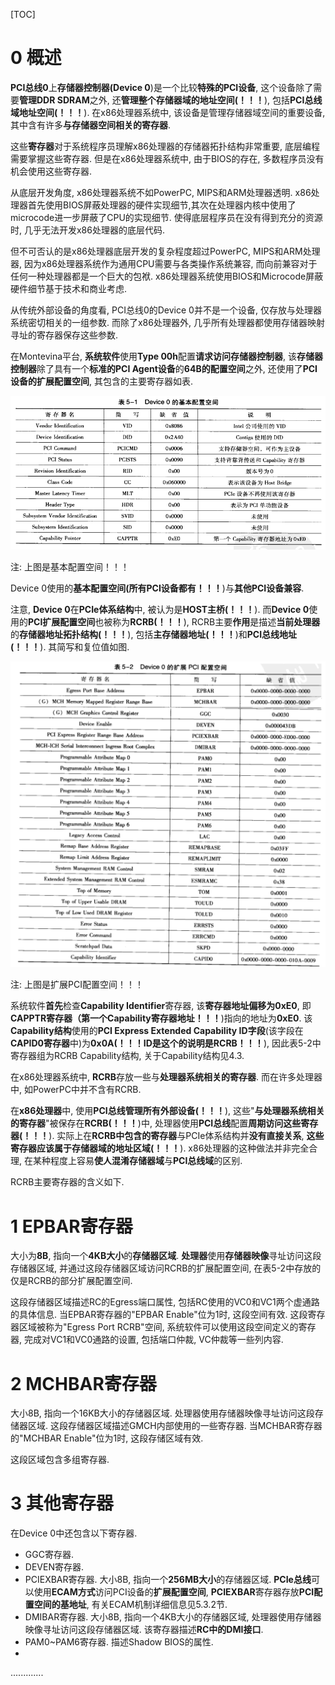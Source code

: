 [TOC]

# 0 概述

**PCI总线0**上**存储器控制器(Device 0**)是一个比较**特殊的PCI设备**, 这个设备除了需要**管理DDR SDRAM**之外, 还**管理整个存储器域的地址空间(！！！**), 包括**PCI总线域地址空间(！！！**). 在x86处理器系统中, 该设备是管理存储器域空间的重要设备, 其中含有许多**与存储器空间相关的寄存器**.

这些**寄存器**对于系统程序员理解x86处理器的存储器拓扑结构非常重要, 底层编程需要掌握这些寄存器. 但是在x86处理器系统中, 由于BIOS的存在, 多数程序员没有机会使用这些寄存器.

从底层开发角度, x86处理器系统不如PowerPC, MIPS和ARM处理器透明. x86处理器首先使用BIOS屏蔽处理器的硬件实现细节,其次在处理器内核中使用了microcode进一步屏蔽了CPU的实现细节. 使得底层程序员在没有得到充分的资源时, 几乎无法开发x86处理器的底层代码.

但不可否认的是x86处理器底层开发的复杂程度超过PowerPC, MIPS和ARM处理器, 因为x86处理器系统作为通用CPU需要与各类操作系统兼容, 而向前兼容对于任何一种处理器都是一个巨大的包袱. x86处理器系统使用BIOS和Microcode屏蔽硬件细节基于技术和商业考虑.

从传统外部设备的角度看, PCI总线0的Device 0并不是一个设备, 仅存放与处理器系统密切相关的一组参数. 而除了x86处理器外, 几乎所有处理器都使用存储器映射寻址的寄存器保存这些参数.

在Montevina平台, **系统软件**使用**Type 00h**配置**请求访问存储器控制器**, 该**存储器控制器**除了具有一个**标准的PCI Agent设备**的**64B的配置空间**之外, 还使用了**PCI设备的扩展配置空间**, 其包含的主要寄存器如表.

![config](./images/2.png)

注: 上图是基本配置空间！！！

Device 0使用的**基本配置空间(所有PCI设备都有！！！**)与**其他PCI设备兼容**.

注意, **Device 0**在**PCIe体系结构**中, 被认为是**HOST主桥(！！！**). 而**Device 0**使用的**PCI扩展配置空间**也被称为**RCRB(！！！**), RCRB主要**作用**是描述**当前处理器**的**存储器地址拓扑结构(！！！**), 包括**主存储器地址(！！！**)和**PCI总线地址(！！！**). 其简写和复位值如图.

![config](./images/3.png)

注: 上图是扩展PCI配置空间！！！

系统软件**首先**检查**Capability Identifier**寄存器, 该**寄存器地址偏移为0xE0**, 即**CAPPTR寄存器（第一个Capability寄存器地址！！！**)指向的地址为**0xE0**. 该**Capability结构**使用的**PCI Express Extended Capability ID字段**(该字段在**CAPID0寄存器**中)为**0x0A(！！！ID是这个的说明是RCRB！！！**), 因此表5-2中寄存器组为RCRB Capability结构, 关于Capability结构见4.3.

在x86处理器系统中, **RCRB**存放一些与**处理器系统相关的寄存器**. 而在许多处理器中, 如PowerPC中并不含有RCRB.

在**x86处理器**中, 使用**PCI总线管理所有外部设备(！！！**), 这些"**与处理器系统相关的寄存器**"被保存在**RCRB(！！！**)中, 处理器使用**PCI总线**配置**周期访问这些寄存器(！！！**). 实际上在**RCRB中包含的寄存器**与PCIe体系结构并**没有直接关系**, **这些寄存器应该属于存储器域的地址区域(！！！**). x86处理器的这种做法并非完全合理, 在某种程度上容易**使人混淆存储器域**与**PCI总线域**的区别.

RCRB主要寄存器的含义如下.

# 1 EPBAR寄存器

大小为**8B**, 指向一个**4KB大小**的**存储器区域**. **处理器**使用**存储器映像**寻址访问这段存储器区域, 并通过这段存储器区域访问RCRB的扩展配置空间, 在表5-2中存放的仅是RCRB的部分扩展配置空间.

这段存储器区域描述RC的Egress端口属性, 包括RC使用的VC0和VC1两个虚通路的具体信息. 当EPBAR寄存器的"EPBAR Enable"位为1时, 这段空间有效. 这段寄存器区域被称为"Egress Port RCRB"空间, 系统软件可以使用这段空间定义的寄存器, 完成对VC1和VC0通路的设置, 包括端口仲裁, VC仲裁等一些列内容.

# 2 MCHBAR寄存器

大小8B, 指向一个16KB大小的存储器区域. 处理器使用存储器映像寻址访问这段存储器区域. 这段存储器区域描述GMCH内部使用的一些寄存器. 当MCHBAR寄存器的"MCHBAR Enable"位为1时, 这段存储区域有效.

这段区域包含多组寄存器.

# 3 其他寄存器

在Device 0中还包含以下寄存器.

- GGC寄存器.
- DEVEN寄存器.
- PCIEXBAR寄存器. 大小8B, 指向一个**256MB大小**的存储器区域. **PCIe总线**可以使用**ECAM方式**访问PCI设备的**扩展配置空间**, **PCIEXBAR**寄存器存放**PCI配置空间的基地址**, 有关ECAM机制详细信息见5.3.2节.
- DMIBAR寄存器. 大小8B, 指向一个4KB大小的存储器区域, 处理器使用存储器映像寻址访问这段存储器区域. 该寄存器描述**RC中的DMI接口**.
- PAM0\~PAM6寄存器. 描述Shadow BIOS的属性.
- 
.............